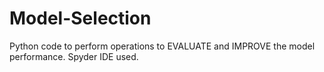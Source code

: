 # Model-Selection
Python code to perform operations to EVALUATE and IMPROVE the model performance. Spyder IDE used.

